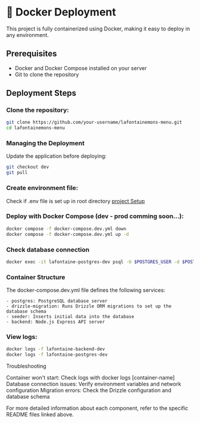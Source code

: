 # 🐳 Docker Deployment
This project is fully containerized using Docker, making it easy to deploy in any environment.

## Prerequisites
- Docker and Docker Compose installed on your server
- Git to clone the repository

## Deployment Steps

### Clone the repository:
```bash
git clone https://github.com/your-username/lafontainemons-menu.git
cd lafontainemons-menu
```

### Managing the Deployment
Update the application before deploying:
```bash
git checkout dev
git pull
```

### Create environment file:
Check if .env file is set up in root directory [project Setup](./README.md)

### Deploy with Docker Compose (dev - prod comming soon...):
```bash
docker compose -f docker-compose.dev.yml down
docker compose -f docker-compose.dev.yml up -d
```

### Check database connection
```bash
docker exec -it lafontaine-postgres-dev psql -U $POSTGRES_USER -d $POSTGRES_DB -c "\dt"
```

### Container Structure
The docker-compose.dev.yml file defines the following services:
```
- postgres: PostgreSQL database server
- drizzle-migration: Runs Drizzle ORM migrations to set up the database schema
- seeder: Inserts initial data into the database
- backend: Node.js Express API server
```

### View logs:
```bash
docker logs -f lafontaine-backend-dev
docker logs -f lafontaine-postgres-dev
```

Troubleshooting

Container won't start: Check logs with docker logs [container-name]
Database connection issues: Verify environment variables and network configuration
Migration errors: Check the Drizzle configuration and database schema

For more detailed information about each component, refer to the specific README files linked above.